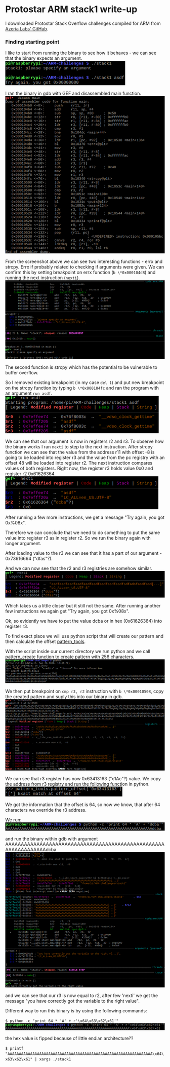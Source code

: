 # Protostar ARM stack1 write-up

I downloaded Protostar Stack Overflow challenges compiled for ARM from [Azeria Labs' GitHub](https://github.com/azeria-labs/ARM-challenges).

### Finding starting point

I like to start from running the binary to see how it behaves - we can see that the binary expects an argument.
![alt text](img/ARM_stack1_01.png)

I ran the binary in gdb with GEF and disassembled main function.
![alt text](img/ARM_stack1_02.png)

From the screenshot above we can see two interesting functions - errx and strcpy. Errx if probably related to checking if arguments were given. We can confirm this by setting breakpoint on errx function (`b \*0x000104d8`) and running the next instruction (`nexti`).
![alt text](img/ARM_stack1_03.png)

The second function is strcpy which has the potential to be vulnerable to buffer overflow.

So I removed existing breakpoint (in my case `del 1`) and put new breakpoint on the strcpy function by typing `b \*0x000104fc` and ran the program with an argument `run asdf`.
![alt text](img/ARM_stack1_04.png)

We can see that our argument is now in registers r2 and r3. To observe how the binary works I ran `nexti` to step to the next instruction.
After strcpy function we can see that the value from the address r11 with offset -8 is going to be loaded into register r3 and the value from the pc registry with an offset 48 will be loaded into register r2. The next instruction compares values of both registers.
Right now, the register r3 holds value 0x0 and register r2 0x61626364.
![alt text](img/ARM_stack1_05.png)

After running a few more instructions, we get a message "Try again, you got 0x%08x".

Therefore we can conclude that we need to do something to put the same value into register r3 as in register r2.
So we run the binary again with longer argument.

After loading value to the r3 we can see that it has a part of our argument - 0x73616664 ("dfas"?).

And we can now see that the r2 and r3 registries are somehow similar.
![alt text](img/ARM_stack1_06.png)

Which takes us a little closer but it still not the same. After running another few instructions we again get "Try again, you got 0x%08x".

Ok, so evidently we have to put the value dcba or in hex (0x61626364) into register r3.

To find exact place we will use python script that will create our pattern and then calculate the offset [pattern\_tools](https://github.com/jbertman/pattern_tools).

With the script inside our current directory we run python and we call pattern\_create function to create pattern with 256 characters.
![alt text](img/ARM_stack1_07.png)

We then put breakpoint on `cmp r3, r2` instruction with `b \*0x00010508`, copy the created pattern and suply this into our binary in gdb.
![alt text](img/ARM_stack1_08.png)

We can see that r3 register has now 0x63413163 ("c1Ac"?) value.
We copy the address from r3 registry and run the following function in python.
![alt text](img/ARM_stack1_09.png)


We got the information that the offset is 64, so now we know, that after 64 characters we override the r3 address.

We run:
![alt text](img/ARM_stack1_10.png)

and run the binary within gdb with argument AAAAAAAAAAAAAAAAAAAAAAAAAAAAAAAAAAAAAAAAAAAAAAAAAAAAAAAAAAAAAAAAdcba
![alt text](img/ARM_stack1_11.png)

and we can see that our r3 is now equal to r2, after few 'nexti' we get the message "you have correctly got the variable to the right value".


Different way to run this binary is by using the following commands:

`$ python -c "print 64 * 'A' + r'\x64\x63\x62\x61'"`
![alt text](img/ARM_stack1_12.png)


the hex value is fipped because of little endian architecture??

`$ printf "AAAAAAAAAAAAAAAAAAAAAAAAAAAAAAAAAAAAAAAAAAAAAAAAAAAAAAAAAAAAAAAA\x64\x63\x62\x61" | xargs ./stack1`




